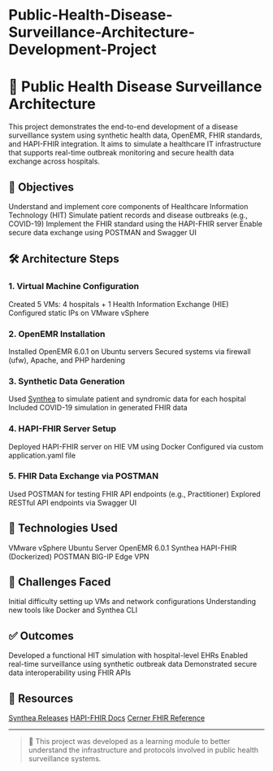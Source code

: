 # Public-Health-Disease-Surveillance-Architecture-Development-Project

# 🏥 Public Health Disease Surveillance Architecture

This project demonstrates the end-to-end development of a disease surveillance system using synthetic health data, OpenEMR, FHIR standards, and HAPI-FHIR integration. It aims to simulate a healthcare IT infrastructure that supports real-time outbreak monitoring and secure health data exchange across hospitals.

## 📌 Objectives

Understand and implement core components of Healthcare Information Technology (HIT)
Simulate patient records and disease outbreaks (e.g., COVID-19)
Implement the FHIR standard using the HAPI-FHIR server
Enable secure data exchange using POSTMAN and Swagger UI

## 🛠️ Architecture Steps

### 1. Virtual Machine Configuration
Created 5 VMs: 4 hospitals + 1 Health Information Exchange (HIE)
Configured static IPs on VMware vSphere

### 2. OpenEMR Installation
Installed OpenEMR 6.0.1 on Ubuntu servers
Secured systems via firewall (ufw), Apache, and PHP hardening

### 3. Synthetic Data Generation
Used [Synthea](https://github.com/synthetichealth/synthea) to simulate patient and syndromic data for each hospital
Included COVID-19 simulation in generated FHIR data

### 4. HAPI-FHIR Server Setup
Deployed HAPI-FHIR server on HIE VM using Docker
Configured via custom application.yaml file

### 5. FHIR Data Exchange via POSTMAN
Used POSTMAN for testing FHIR API endpoints (e.g., Practitioner)
Explored RESTful API endpoints via Swagger UI

## 🧪 Technologies Used

VMware vSphere
Ubuntu Server
OpenEMR 6.0.1
Synthea
HAPI-FHIR (Dockerized)
POSTMAN
BIG-IP Edge VPN

## 🚧 Challenges Faced

Initial difficulty setting up VMs and network configurations
Understanding new tools like Docker and Synthea CLI

## ✅ Outcomes

Developed a functional HIT simulation with hospital-level EHRs
Enabled real-time surveillance using synthetic outbreak data
Demonstrated secure data interoperability using FHIR APIs

## 📎 Resources

[Synthea Releases](https://github.com/synthetichealth/synthea/releases)
[HAPI-FHIR Docs](https://hapifhir.io)
[Cerner FHIR Reference](https://fhir.cerner.com)

---

> 📍 This project was developed as a learning module to better understand the infrastructure and protocols involved in public health surveillance systems.
